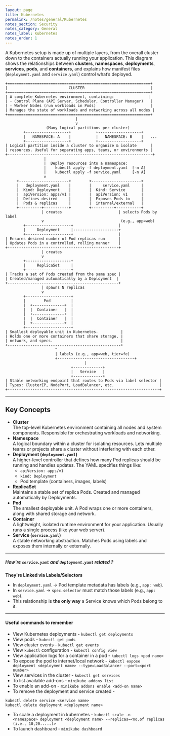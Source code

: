 ```yaml
---
layout: page
title: Kubernetes
permalink: /notes/general/Kubernetes
notes_section: Security
notes_category: General
notes_label: Kubernetes
notes_order: 1
---
```



A Kubernetes setup is made up of multiple layers, from the overall cluster down to the containers actually running your application. This diagram shows the relationships between **clusters**, **namespaces**, **deployments**, **services**, **pods**, and **containers**, and explains how manifest files (`deployment.yaml` and `service.yaml`) control what’s deployed.

```
+===============================================================+
|                           CLUSTER                             |
+===============================================================+
| A complete Kubernetes environment, containing:               |
| - Control Plane (API Server, Scheduler, Controller Manager)   |
| - Worker Nodes (run workloads in Pods)                        |
| Manages the state of workloads and networking across all nodes |
+===============================================================+
                               |
                               v
                  (Many logical partitions per cluster)
        +-------------------+           +-------------------+
        |   NAMESPACE: A    |           |   NAMESPACE: B    |   ...
        +-------------------+           +-------------------+
| Logical partition inside a cluster to organize & isolate      |
| resources. Useful for separating apps, teams, or environments |
+----------------------------------------------------------------+
                 |
                 |  Deploy resources into a namespace:
                 |    kubectl apply -f deployment.yaml  [-n A]
                 |    kubectl apply -f service.yaml     [-n A]
                 v
     +----------------------+        +----------------------+
     |   deployment.yaml    |        |     service.yaml     |
     |  Kind: Deployment    |        |  Kind: Service       |
     |  apiVersion: apps/v1 |        |  apiVersion: v1      |
     |  Defines desired     |        |  Exposes Pods to     |
     |  Pods & replicas     |        |  internal/external   |
     +----------+-----------+        +----------+-----------+
                | creates                         | selects Pods by label
                v                                  (e.g., app=web)
        +--------------------+                    |
        |     Deployment     |--------------------+
        +--------------------+                    |
| Ensures desired number of Pod replicas run      |
| Updates Pods in a controlled, rolling manner    |
+-------------------------------------------------+
                | creates
                v
        +--------------------+
        |     ReplicaSet     |
        +--------------------+
| Tracks a set of Pods created from the same spec |
| Created/managed automatically by a Deployment  |
+-------------------------------------------------+
                | spawns N replicas
                v
        +--------------------+
        |        Pod         |
        |  +--------------+  |
        |  |  Container   |  |
        |  +--------------+  |
        |  |  Container   |  |
        |  +--------------+  |
        +--------------------+
| Smallest deployable unit in Kubernetes.          |
| Holds one or more containers that share storage, |
| network, and specs.                              |
+--------------------------------------------------+
                      ^
                      | labels (e.g., app=web, tier=fe)
                      +----------------------------------+
                                   |
                             +-------------+
                             |   Service   |
                             +-------------+
| Stable networking endpoint that routes to Pods via label selector |
| Types: ClusterIP, NodePort, LoadBalancer, etc.                    |
+-------------------------------------------------------------------+

```

---
## **Key Concepts**

- **Cluster**  
    The top-level Kubernetes environment containing all nodes and system components. Responsible for orchestrating workloads and networking.
- **Namespace**  
    A logical boundary within a cluster for isolating resources. Lets multiple teams or projects share a cluster without interfering with each other.
- **Deployment (`deployment.yaml`)**  
    A higher-level controller that defines how many Pod replicas should be running and handles updates. The YAML specifies things like:
    - `apiVersion: apps/v1`
    - `kind: Deployment`
    - Pod template (containers, images, labels)
- **ReplicaSet**  
    Maintains a stable set of replica Pods. Created and managed automatically by Deployments.
- **Pod**  
    The smallest deployable unit. A Pod wraps one or more containers, along with shared storage and network.
- **Container**  
    A lightweight, isolated runtime environment for your application. Usually runs a single process (like your web server).
- **Service (`service.yaml`)**  
    A stable networking abstraction. Matches Pods using labels and exposes them internally or externally.

---
##### How're `service.yaml` and `deployment.yaml` related ?

**They're Linked via Labels/Selectors**
- In `deployment.yaml` → Pod template metadata has labels (e.g., `app: web`).
- In `service.yaml` → `spec.selector` must match those labels (e.g., `app: web`).
- This relationship is **the only way** a Service knows which Pods belong to it.

---
#### Useful commands to remember

- View Kubernetes deployments - `kubectl get deployments`
- View pods - `kubectl get pods`
- View cluster events - `kubectl get events`
- View `kubectl` configuration - `kubectl config view`
- View application logs for a container in a pod - `kubectl logs <pod name>`
- To expose the pod to internet/local network - `kubectl expose deployment <deployment name> --type=LoadBalancer --port=<port number>`
- View services in the cluster - `kubectl get services`
- To list available add-ons - `minikube addons list`
- To enable an add-on - `minikube addons enable <add-on name>`
- To remove the deployment and service created - 
```
kubectl delete service <service name>
kubectl delete deployment <deployment name>
```
- To scale a deployment in kubernetes - `kubectl scale -n <namespace> deployment <deployment name> --replicas=<no.of replicas (i.e., 10,20.....)>`
- To launch dashboard - `minikube dashboard`